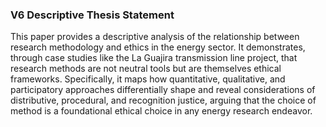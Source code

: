 ### V6 Descriptive Thesis Statement

This paper provides a descriptive analysis of the relationship between research methodology and ethics in the energy sector. It demonstrates, through case studies like the La Guajira transmission line project, that research methods are not neutral tools but are themselves ethical frameworks. Specifically, it maps how quantitative, qualitative, and participatory approaches differentially shape and reveal considerations of distributive, procedural, and recognition justice, arguing that the choice of method is a foundational ethical choice in any energy research endeavor. 